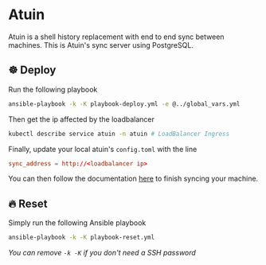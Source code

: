 # Atuin
Atuin is a shell history replacement with end to end sync between machines. This is Atuin's sync server using PostgreSQL.

## ☸️ Deploy
Run the following playbook
```sh
ansible-playbook -k -K playbook-deploy.yml -e @../global_vars.yml
```
Then get the ip affected by the loadbalancer
```sh
kubectl describe service atuin -n atuin # LoadBalancer Ingress
```
Finally, update your local atuin's `config.toml` with the line
```toml
sync_address = http://<loadbalancer ip>
```
You can then follow the documentation [here](https://docs.atuin.sh/guide/sync/) to finish syncing your machine.

## 🔥 Reset
Simply run the following Ansible playbook
```sh
ansible-playbook -k -K playbook-reset.yml
```
_You can remove `-k -K` if you don't need a SSH password_
